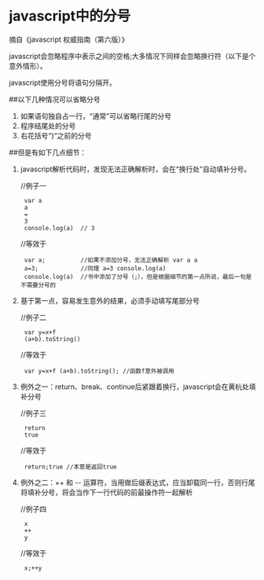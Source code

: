 javascript中的分号
======================
摘自《javascript 权威指南（第六版）》

javascript会忽略程序中表示之间的空格;大多情况下同样会忽略换行符（以下是个意外情形）。

javascript使用分号将语句分隔开。

##以下几种情况可以省略分号

1. 如果语句独自占一行，“通常”可以省略行尾的分号
2. 程序结尾处的分号
3. 右花括号“}”之前的分号

##但是有如下几点细节：

1. javascript解析代码时，发现无法正确解析时，会在“换行处”自动填补分号。

	//例子一

		var a
		a
		=
		3
		console.log(a)  // 3

	//等效于

		var a;			//如果不添加分号，无法正确解析 var a a
		a=3;			//同理 a=3 console.log(a)
		console.log(a)	//书中添加了分号（;），但是根据细节的第一点所说，最后一句是不需要分号的

2. 基于第一点，容易发生意外的结果，必须手动填写尾部分号

	//例子二

		var y=x+f
		(a+b).toString()

	//等效于

		var y=x+f (a+b).toString();	//函数f意外被调用

3. 例外之一：return、break、continue后紧跟着换行，javascript会在黄杭处填补分号

	//例子三

		return 
		true

	//等效于

		return;true //本意是返回true

4. 例外之二：++ 和 -- 运算符，当用做后缀表达式，应当卸载同一行，否则行尾将填补分号，将会当作下一行代码的前最操作符一起解析

	//例子四

		x
		++
		y

	//等效于

		x;++y
